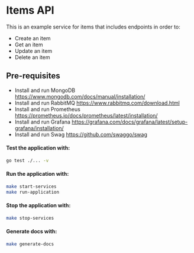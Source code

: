 # Items API

This is an example service for items that includes endpoints in order to:

- Create an item
- Get an item
- Update an item
- Delete an item

## Pre-requisites

- Install and run MongoDB https://www.mongodb.com/docs/manual/installation/
- Install and run RabbitMQ https://www.rabbitmq.com/download.html
- Install and run Prometheus https://prometheus.io/docs/prometheus/latest/installation/
- Install and run Grafana https://grafana.com/docs/grafana/latest/setup-grafana/installation/
- Install and run Swag https://github.com/swaggo/swag

#### Test the application with:

```bash
go test ./... -v
```

#### Run the application with:

```bash
make start-services
make run-application
```

#### Stop the application with:

```bash
make stop-services
```

#### Generate docs with:

```bash
make generate-docs 
```
